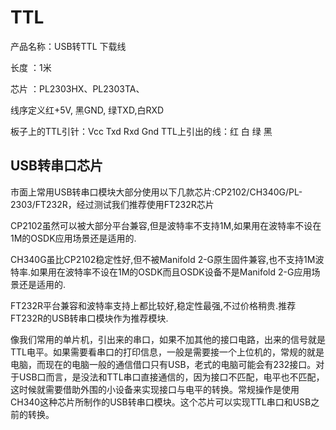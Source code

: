 # TTL




产品名称：USB转TTL 下载线

长度       ：1米

芯片       ：PL2303HX、PL2303TA、

线序定义红+5V, 黑GND, 绿TXD,白RXD


板子上的TTL引针：Vcc Txd Rxd Gnd
TTL上引出的线：红 白 绿 黑


## USB转串口芯片

市面上常用USB转串口模块大部分使用以下几款芯片:CP2102/CH340G/PL-2303/FT232R，经过测试我们推荐使用FT232R芯片

CP2102虽然可以被大部分平台兼容,但是波特率不支持1M,如果用在波特率不设在1M的OSDK应用场景还是适用的.

CH340G虽比CP2102稳定性好,但不被Manifold 2-G原生固件兼容,也不支持1M波特率.如果用在波特率不设在1M的OSDK而且OSDK设备不是Manifold 2-G应用场景还是适用的.

FT232R平台兼容和波特率支持上都比较好,稳定性最强,不过价格稍贵.推荐FT232R的USB转串口模块作为推荐模块.

像我们常用的单片机，引出来的串口，如果不加其他的接口电路，出来的信号就是TTL电平。如果需要看串口的打印信息，一般是需要接一个上位机的，常规的就是电脑，而现在的电脑一般的通信借口只有USB，老式的电脑可能会有232接口。对于USB口而言，是没法和TTL串口直接通信的，因为接口不匹配，电平也不匹配，这时候就需要借助外围的小设备来实现接口与电平的转换。常规操作是使用CH340这种芯片所制作的USB转串口模块。这个芯片可以实现TTL串口和USB之前的转换。
